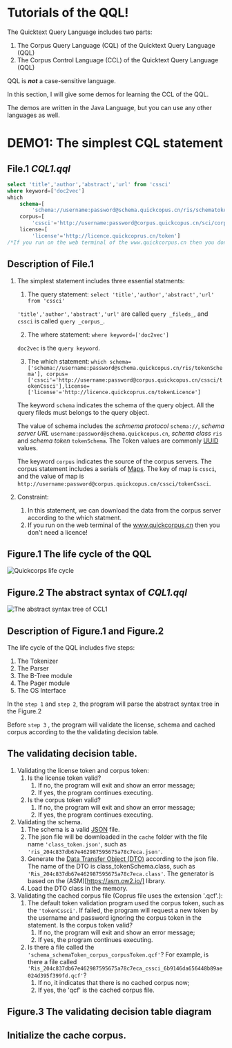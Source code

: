 # Tutorials of the QQL!

The Quicktext Query Language includes two parts:
1. The Corpus Query Language (CQL) of the Quicktext Query Language (QQL)
2. The Corpus Control Language (CCL) of the Quicktext Query Language (QQL)

QQL is ___not___ a case-sensitive language.

In this section, I will give some demos for learning the CCL of the QQL.

The demos are written in the Java Language, but you can use any other languages as well.

# DEMO1: The simplest CQL statement
## File.1  _CQL1.qql_
```SQL
select 'title','author','abstract','url' from 'cssci'
where keyword=['doc2vec'] 
which 
	schema=[
		'schema://username:password@schema.quickcopus.cn/ris/schematoken'], 
	corpus=[
		'cssci'='http://username:password@corpus.quickcopus.cn/sci/corpustoken'],
	license=[
		'license'='http://licence.quickcoprus.cn/token']
/*If you run on the web terminal of the www.quickcorpus.cn then you don't need a licence!*/;
```
## Description of File.1

1. The simplest statement includes three essential statments:
   1. The query statement:  ```select 'title','author','abstract','url' from 'cssci'```

   ```'title','author','abstract','url'``` are called ```query _fileds_```, and ```cssci``` is called ```query _corpus_```.
   
   2. The where statement: ```where keyword=['doc2vec'] ```
   
   ```doc2vec``` is the ```query keyword```.
   
   3. The which statement: ```which schema=['schema://username:password@schema.quickcopus.cn/ris/tokenSchema'], corpus=['cssci'='http://username:password@corpus.quickcopus.cn/cssci/tokenCssci'],license=['license'='http://licence.quickcoprus.cn/tokenLicence']```
    
    The keyword ```schema``` indicates the schema of the query object. All the query fileds must belongs to the query object.

   The value of schema includes the _schmema protocol_ ```schema://```, _schema server URL_ ```username:password@schema.quickcopus.cn```,  _schema class_ ```ris``` and _schema token_ ```tokenSchema```. The Token values are commonly [UUID](https://en.wikipedia.org/wiki/UUID) values.

    The keyword ```corpus``` indicates the source of the corpus servers. The corpus statement includes a serials of [Maps](https://en.wikipedia.org/wiki/Hash_table). The key of map is ```cssci```, and the value of map is ```http://username:password@corpus.quickcopus.cn/cssci/tokenCssci```. 
   

2. Constraint:
   1. In this statement, we can download the data from the corpus server according to the which statment. 
   2. If you run on the web terminal of the www.quickcorpus.cn then you don't need a licence!

## Figure.1 The life cycle of the QQL

![Quickcorps life cycle](images/qqllifecycle.png)

## Figure.2 The abstract syntax of _CQL1.qql_

![The abstract syntax tree of CCL1](images/ccl1_ast.png)

## Description of Figure.1 and Figure.2

The life cycle of the QQL includes five steps:
1. The Tokenizer
2. The Parser
3. The B-Tree module
4. The Pager module
5. The OS Interface 

In the ```step 1``` and ```step 2```, the program will parse the abstract syntax tree in the Figure.2

Before ```step 3``` , the program will validate the license, schema and cached corpus according to the the validating decision table.

## The validating decision table.

1. Validating the license token and corpus token:
   1. Is the license token valid? 
      1. If no, the program will exit and show an error message;
      2. If yes, the program continues executing.
   2. Is the corpus token valid? 
      1. If no, the program will exit and show an error message;
      2. If yes, the program continues executing.
2. Validating the schema.
   1. The schema is a valid [JSON](https://en.wikipedia.org/wiki/JSON) file.
   2. The json file will be downloaded in the ```cache``` folder with the file name ```'class_token.json'```, such as ```'ris_204c837db67e462987595675a78c7eca.json'```.
   3. Generate the [Data Transfer Object (DTO)](https://en.wikipedia.org/wiki/Data_transfer_object) according to the json file. The name of the DTO is class_tokenSchema.class, such as ```'Ris_204c837db67e462987595675a78c7eca.class'```. The generator is based on the (ASM)[https://asm.ow2.io/] library.
   4. Load the DTO class in the memory.
3. Validating the cached corpus file (Coprus file uses the extension '.qcf'.):
   1. The default token validation program used the corpus token, such as the ```'tokenCssci'```. 
      If failed, the program will request a new token by the username and password ignoring the corpus token in the statement. 
      Is the corpus token valid? 
      1. If no, the program will exit and show an error message;
      2. If yes, the program continues executing.
   2. Is there a file called the ```'schema_schemaToken_corpus_corpusToken.qcf'```? 
      For example, is there a file called ```'Ris_204c837db67e462987595675a78c7eca_cssci_6b9146da656448b89ae024d395f399fd.qcf'```?
      1. If no, it indicates that there is no cached corpus now;
      2. If yes, the 'qcf' is the cached corpus file.
 
 ## Figure.3 The validating decision table diagram
 
 ## Initialize the cache corpus. 

